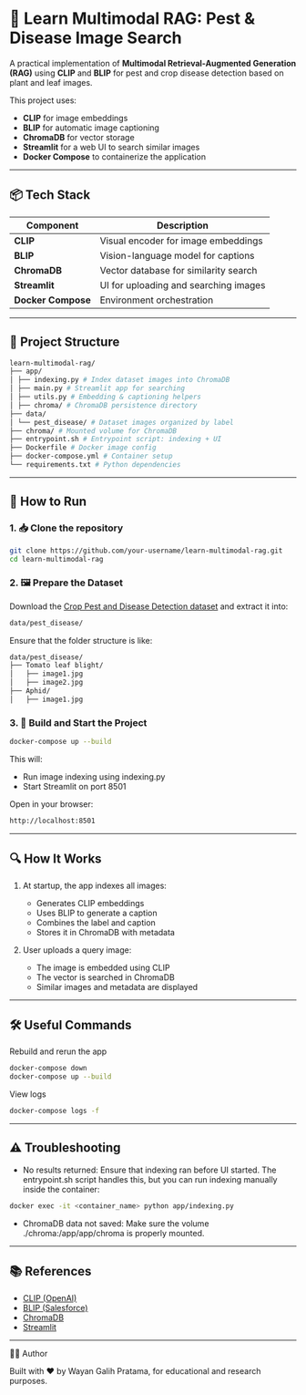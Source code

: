 # 🌿 Learn Multimodal RAG: Pest & Disease Image Search

A practical implementation of **Multimodal Retrieval-Augmented Generation (RAG)** using **CLIP** and **BLIP** for pest and crop disease detection based on plant and leaf images.

This project uses:
- **CLIP** for image embeddings
- **BLIP** for automatic image captioning
- **ChromaDB** for vector storage
- **Streamlit** for a web UI to search similar images
- **Docker Compose** to containerize the application

---

## 📦 Tech Stack

| Component         | Description                         |
|------------------|-------------------------------------|
| **CLIP**         | Visual encoder for image embeddings |
| **BLIP**         | Vision-language model for captions  |
| **ChromaDB**     | Vector database for similarity search |
| **Streamlit**    | UI for uploading and searching images |
| **Docker Compose** | Environment orchestration            |

---

## 📁 Project Structure

```bash
learn-multimodal-rag/
├── app/
│ ├── indexing.py # Index dataset images into ChromaDB
│ ├── main.py # Streamlit app for searching
│ ├── utils.py # Embedding & captioning helpers
│ ├── chroma/ # ChromaDB persistence directory
├── data/
│ └── pest_disease/ # Dataset images organized by label
├── chroma/ # Mounted volume for ChromaDB
├── entrypoint.sh # Entrypoint script: indexing + UI
├── Dockerfile # Docker image config
├── docker-compose.yml # Container setup
└── requirements.txt # Python dependencies
```


---

## 🚀 How to Run

### 1. 📥 Clone the repository

```bash
git clone https://github.com/your-username/learn-multimodal-rag.git
cd learn-multimodal-rag
```

### 2. 🖼️ Prepare the Dataset

Download the [Crop Pest and Disease Detection dataset](https://www.kaggle.com/datasets/nirmalsankalana/crop-pest-and-disease-detection) and extract it into:

```bash
data/pest_disease/
```

Ensure that the folder structure is like:

```bash
data/pest_disease/
├── Tomato leaf blight/
│   ├── image1.jpg
│   ├── image2.jpg
├── Aphid/
│   ├── image1.jpg
```

### 3. 🐳 Build and Start the Project

```bash
docker-compose up --build
```

This will:
- Run image indexing using indexing.py
- Start Streamlit on port 8501

Open in your browser:

```bash
http://localhost:8501
```

---

## 🔍 How It Works

1. At startup, the app indexes all images:
   - Generates CLIP embeddings
   - Uses BLIP to generate a caption
   - Combines the label and caption
   - Stores it in ChromaDB with metadata

2. User uploads a query image:
   - The image is embedded using CLIP
   - The vector is searched in ChromaDB
   - Similar images and metadata are displayed

---

## 🛠️ Useful Commands

Rebuild and rerun the app

```bash
docker-compose down
docker-compose up --build
```

View logs

```bash
docker-compose logs -f
```

---

## ⚠️ Troubleshooting

- No results returned:
  Ensure that indexing ran before UI started. The entrypoint.sh script handles this, but you can run indexing manually inside the container:

```bash
docker exec -it <container_name> python app/indexing.py
```

- ChromaDB data not saved:
  Make sure the volume ./chroma:/app/app/chroma is properly mounted.

---

## 📚 References
- [CLIP (OpenAI)](https://github.com/openai/CLIP)
- [BLIP (Salesforce)](https://github.com/salesforce/BLIP)
- [ChromaDB](https://www.trychroma.com/)
- [Streamlit](https://streamlit.io/)

---

👨‍🔬 Author

Built with ❤️ by Wayan Galih Pratama, for educational and research purposes.
